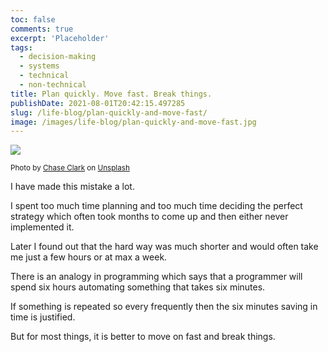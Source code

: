 ```yaml
---
toc: false
comments: true
excerpt: 'Placeholder'
tags:
  - decision-making
  - systems
  - technical
  - non-technical
title: Plan quickly. Move fast. Break things.
publishDate: 2021-08-01T20:42:15.497285
slug: /life-blog/plan-quickly-and-move-fast/
image: /images/life-blog/plan-quickly-and-move-fast.jpg
---
```


![](/images//life-blog/plan-quickly-and-move-fast.jpg)

<sup>Photo by <a href="https://unsplash.com/@chaseelliottclark?utm_source=unsplash&amp;utm_medium=referral&amp;utm_content=creditCopyText">Chase Clark</a> on <a href="https://unsplash.com/s/photos/move?utm_source=unsplash&amp;utm_medium=referral&amp;utm_content=creditCopyText">Unsplash</a></sup>

I have made this mistake a lot.

I spent too much time planning and too much time deciding the perfect strategy which often took months to come up and then either never implemented it.

Later I found out that the hard way was much shorter and would often take me just a few hours or at max a week.

There is an analogy in programming which says that a programmer will spend six hours automating something that takes six minutes.

If something is repeated so every frequently then the six minutes saving in time is justified.

But for most things, it is better to move on fast and break things.

